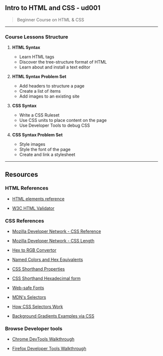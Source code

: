 ## Intro to HTML and CSS - ud001
> Beginner Course on HTML & CSS
---
### Course Lessons Structure


1. **HTML Syntax**

    - Learn HTML tags
    - Discover the tree-structure format of HTML
    - Learn about and install a text editor

2. **HTML Syntax Problem Set**

    - Add headers to structure a page
    - Create a list of items
    - Add images to an existing site

3. **CSS Syntax**

    - Write a CSS Ruleset
    - Use CSS units to place content on the page
    - Use Developer Tools to debug CSS

4. **CSS Syntax Problem Set**

    - Style images
    - Style the font of the page
    - Create and link a stylesheet
---

## Resources

### HTML References

- [HTML elements reference](https://developer.mozilla.org/en-US/docs/Web/HTML/Element)

- [W3C HTML Validator](https://validator.w3.org/#validate_by_input)

### CSS References

- [Mozilla Developer Network - CSS Reference](https://developer.mozilla.org/en-US/docs/Web/CSS/Reference)

- [Mozilla Developer Network - CSS Length](https://developer.mozilla.org/en-US/docs/Web/CSS/length)

- [Hex to RGB Convertor](http://hex.colorrrs.com/)

- [Named Colors and Hex Equivalents](https://css-tricks.com/snippets/css/named-colors-and-hex-equivalents/)

- [CSS Shorthand Properties](https://developer.mozilla.org/en-US/docs/Web/CSS/Shorthand_properties)

- [CSS Shorthand Hexadecimal form](https://en.wikipedia.org/wiki/Web_colors#Shorthand_hexadecimal_form)

- [Web-safe Fonts](http://www.cssfontstack.com/)

- [MDN's Selectors](https://developer.mozilla.org/en-US/docs/Web/Guide/CSS/Getting_started/Selectors)

- [How CSS Selectors Work](https://css-tricks.com/how-css-selectors-work/)

- [Background Gradients Examples via CSS](https://www.eggradients.com/)

### Browse Developer tools

- [Chrome DevTools Walkthrough](https://developers.google.com/web/tools/chrome-devtools/)

- [Firefox Developer Tools Walkthrough](https://developer.mozilla.org/en-US/docs/Tools/Tools_Toolbox)

